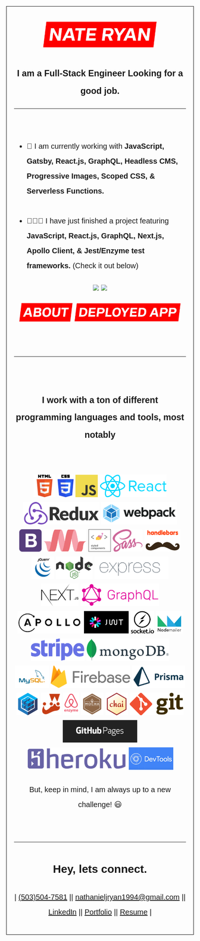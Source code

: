 <div style="
border: 1px solid black;
padding: 20px;
font-family: sans-serif;
line-height: 2;
font-size: 20px
">
<p align="center">
        <a href="https://nathanryan.tech/"><img height="70px" src="./logo_img/Name.png"/></a>
</p>
<h3 align="center">I am a Full-Stack Engineer Looking for a good job.</h3>

___

<br>
<ul>
<li>🔭 I am currently working with <strong>JavaScript, Gatsby, React.js, GraphQL, Headless CMS, Progressive Images, Scoped CSS, & Serverless Functions.</strong>
</li>
<br>
<li>👨🏽‍💻 I have just finished a project featuring <strong>JavaScript, React.js, GraphQL, Next.js, Apollo Client, & Jest/Enzyme test frameworks.</strong> (Check it out below)
</li>
</ul>
<p align="center">
    <a href="https://github.com/VolksRat71/NOT_SUPREME"><img width="45%" src="./logo_img/RunThru.gif"/></a>
    <a href="https://github.com/VolksRat71/NOT_SUPREME"><img width="45%" src="./logo_img/Mobile.gif"/></a>
</p>
<p align="center">
    <a href="https://github.com/VolksRat71/NOT_SUPREME"><img height="50px" src="./logo_img/About.png"/></a>
    <a href="https://notsupreme-next-prod.herokuapp.com/"><img height="50px" src="./logo_img/Deployed_App.png"/></a>
</p>

<br>

___

<br>
<h3 align="center">I work with a ton of different programming languages and tools, most notably</h3><br>


<p align="center">
<img height="60px" src="./logo_img/tools_logos/HTML.png">
<img height="60px" src="./logo_img/tools_logos/CSS.png">
<img height="60px" src="./logo_img/tools_logos/Javascript.png">
<img height="60px" src="./logo_img/tools_logos/React.png">
<img height="60px" src="./logo_img/tools_logos/Redux.png">
<img height="60px" src="./logo_img/tools_logos/Webpack.png">
<img height="60px" src="./logo_img/tools_logos/Bootstrap.png">
<img height="60px" src="./logo_img/tools_logos/Materialize.png">
<img height="60px" src="./logo_img/tools_logos/Styled-Components.png">
<img height="60px" src="./logo_img/tools_logos/SCSS.png">
<img height="60px" src="./logo_img/tools_logos/HandleBars.png">
<img height="60px" src="./logo_img/tools_logos/jQuery.png">
<img height="60px" src="./logo_img/tools_logos/Node.png">
<img height="60px" src="./logo_img/tools_logos/Expressjs.png">
<img height="60px" src="./logo_img/tools_logos/Nextjs.png">
<img height="60px" src="./logo_img/tools_logos/GraphQL.png">
<img height="60px" src="./logo_img/tools_logos/Apollo.png">
<img height="60px" src="./logo_img/tools_logos/JWT.png">
<img height="60px" src="./logo_img/tools_logos/Socket.io.png">
<img height="60px" src="./logo_img/tools_logos/Nodemailer.png">
<img height="60px" src="./logo_img/tools_logos/Stripe.png">
<img height="60px" src="./logo_img/tools_logos/MongoDB.png">
<img height="60px" src="./logo_img/tools_logos/MySQL.png">
<img height="60px" src="./logo_img/tools_logos/Firebase.png">
<img height="60px" src="./logo_img/tools_logos/Prisma.png">
<img height="60px" src="./logo_img/tools_logos/Sequilize.png">
<img height="60px" src="./logo_img/tools_logos/Jest.png">
<img height="60px" src="./logo_img/tools_logos/Enzyme.png">
<img height="60px" src="./logo_img/tools_logos/Mocha.png">
<img height="60px" src="./logo_img/tools_logos/Chai.png">
<img height="60px" src="./logo_img/tools_logos/Git.png">
<img height="60px" src="./logo_img/tools_logos/GitHubPages.png">
<img height="60px" src="./logo_img/tools_logos/Heroku.png">
<img height="60px" src="./logo_img/tools_logos/ChromeDevTools.png">
</p>

<p align="center">But, keep in mind, I am always up to a new challenge! 😃</p>

<br>

___

<h2 align="center">Hey, lets connect.</h2>
<p align="center">
| <a href="tel:5035047581">(503)504-7581</a> ||  <a href="mailto:nathanieljryan1994@gmail.com">nathanieljryan1994@gmail.com</a> || <a href="https://www.linkedin.com/in/nathanieljryan/">LinkedIn</a> || <a href="https://nathanryan.tech/">Portfolio</a> || <a href="https://nathanryan.tech/document/NathanielRyanResume.pdf">Resume</a> |
</p>
</div>
